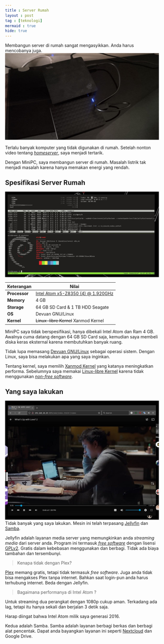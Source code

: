 ```yaml
---
title : Server Rumah
layout : post
tag : [teknologi]
mermaid : true
hide: true
---
```

Membangun server di rumah sangat mengasyikkan. Anda harus mencobanya juga.
![](/media/server-rumah/minipc.jpg)

Terlalu banyak komputer yang tidak digunakan di rumah. Setelah nonton video tentang [*homeserver*](https://www.youtube.com/watch?v=f5jNJDaztqk&t), saya menjadi tertarik.

Dengan MiniPC, saya membangun server di rumah. Masalah listrik tak menjadi masalah karena hanya memakan energi yang rendah.
## Spesifikasi Server Rumah
![](/media/server-rumah/htop-neofetch.jpg)

| Keterangan | Nilai |
| ----------- | --------- |
| **Processor** | [Intel Atom x5-Z8350 (4) @ 1.920GHz](https://ark.intel.com/content/www/id/id/ark/products/93361/intel-atom-x5z8350-processor-2m-cache-up-to-1-92-ghz.html) |
| **Memory** | 4 GB |
| **Storage** | 64 GB SD Card & 1 TB HDD Seagate |
| **OS** | Devuan GNU/Linux |
| **Kernel** | ~~Linux-libre Kernel~~ Xanmod Kernel |

MiniPC saya tidak berspesifikasi, hanya dibekali Intel Atom dan Ram 4 GB. Awalnya cuma datang dengan 64 GB SD Card saja, kemudian saya membeli diska keras eksternal karena membutuhkan banyak ruang.

Tidak lupa memasang [Devuan GNU/Linux](https://devuan.org) sebagai operasi sistem. Dengan Linux, saya bisa melakukan apa yang saya inginkan.

Tentang kernel, saya memilih [Xanmod Kernel](https://xanmod.org) yang katanya meningkatkan performa. Sebelumnya saya memakai [Linux-libre Kernel](https://www.fsfla.org/ikiwiki/selibre/linux-libre/) karena tidak menggunakan [*non-free software*](https://www.gnu.org/proprietary/proprietary.html).

## Yang saya lakukan
![](/media/server-rumah/jellyfin.jpg)
Tidak banyak yang saya lakukan. Mesin ini telah terpasang [Jellyfin](https://jellyfin.org) dan [Samba](https://samba.org).

Jellyfin adalah layanan media server yang memungkinkan anda *streaming media* dari server anda. Program ini termasuk [*free software*](https://www.gnu.org/philosophy/free-sw.id.html) dengan lisensi [GPLv2](https://www.gnu.org/licenses/old-licenses/gpl-2.0.en.html). Gratis dalam kebebasan menggunakan dan berbagi. Tidak ada biaya tambahan dan tersembunyi.

> Kenapa tidak dengan Plex?

[Plex](https://www.plex.tv/) memang gratis, tetapi tidak termasuk *free software*. Juga anda tidak bisa mengakses Plex tanpa internet. Bahkan saat login-pun anda harus terhubung internet. Beda dengan Jellyfin.

> Bagaimana performanya di Intel Atom ?

Untuk streaming dua perangkat dengan 1080p cukup aman. Terkadang ada lag, tetapi itu hanya sekali dan berjalan 3 detik saja.

Harap diingat bahwa Intel Atom milik saya generasi 2016.

Kedua adalah Samba. Samba adalah layanan berbagi berkas dan berbagi alat pencentak. Dapat anda bayangkan layanan ini seperti [Nextcloud](https://nextcloud.com) dan Google Drive.
